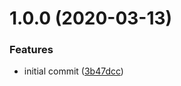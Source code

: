 # 1.0.0 (2020-03-13)


### Features

* initial commit ([3b47dcc](https://github.com/newhighsco/browserslist-config/commit/3b47dcc07ba8fba348082847c70facd0284c2c0b))
